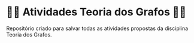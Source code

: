 # 👩‍💻 Atividades Teoria dos Grafos 👩‍💻

Repositório criado para salvar todas as atividades propostas da disciplina Teoria dos Grafos.
